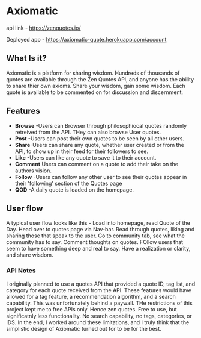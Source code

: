 # Axiomatic

api link - https://zenquotes.io/

Deployed app - https://axiomatic-quote.herokuapp.com/account

## What Is it?

  Axiomatic is a platform for sharing wisdom. Hundreds of thousands of quotes are available through the Zen Quotes API, and anyone has the ability to share thier own axioms. Share your wisdom, gain some wisdom. Each quote is available to be commented on for discussion and discernment.
 
## Features
 - **Browse** -Users can Browser through philosophiocal quotes randomly retreived from the API. THey can also browse User quotes.
 - **Post** -Users can post their own quotes to be seen by all other users.
 - **Share**-Users can share any quote, whether user created or from the API, to show up in their feed for their followers to see.
 - **Like** -Users can like any quote to save it to their account.
 - **Comment** Users can comment on a quote to add their take on the authors vision.
 - **Follow** -Users can follow any other user to see their quotes appear in their 'following' section of the Quotes page
 - **QOD** -A daily quote is loaded on the homepage.
 
 ## User flow
 
 A typical user flow looks like this - Load into homepage, read Quote of the Day. Head over to quotes page via Nav-bar. Read through quotes, liking and sharing those that speak to the user. Go to community tab, see what the community has to say. Comment thoughts on quotes. FOllow users that seem to have something deep and real to say.  Have a realization or clarity, and share wisdom. 
 
 ### API Notes
 
 I originally planned to use a quotes API that provided a quote ID, tag list, and category for each quote received from the API. These features would have allowed for a tag feature, a recommendation algorithm, and a search capability. This was unfortunately behind a paywall. THe restrictions of this project kept me to free APIs only. Hence zen quotes. Free to use, but significatnly less functionality. No search capability, no tags, categories, or IDS. In  the end, I worked around these limitations, and I truly think that the simplistic design of Axiomatic turned out for to be for the best. 
